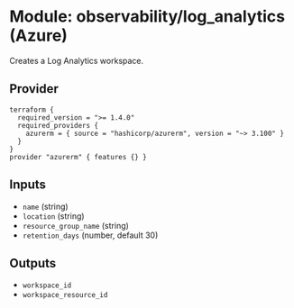 # Module: observability/log_analytics (Azure)

Creates a Log Analytics workspace.

## Provider
```hcl
terraform {
  required_version = ">= 1.4.0"
  required_providers {
    azurerm = { source = "hashicorp/azurerm", version = "~> 3.100" }
  }
}
provider "azurerm" { features {} }
```

## Inputs
- `name` (string)
- `location` (string)
- `resource_group_name` (string)
- `retention_days` (number, default 30)

## Outputs
- `workspace_id`
- `workspace_resource_id`
